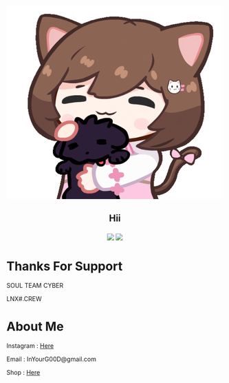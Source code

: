 

<h4 align="center"> <img src="https://github.com/InYourG00D1/InYourG00D1/blob/main/gs.gif" width="600" height="450"> </h4>
<h2 align="center"> Hii </h2>

<h3 align="center"> <a href="https://github.com/InYourG00D1"></a>
         <img src="https://img.shields.io/github/followers/InYourG00D1?label=InYourG00D1&style=social"> <a href="https://github.com/InYourG00D1"></a>
          <img src="https://img.shields.io/github/stars/InYourG00D1?style=social"></h3>

# Thanks For Support
<p>SOUL TEAM CYBER</p>
<p>LNX#.CREW</p>

# About Me
<p>Instagram : <td><a target="_blank" href="https://www.instagram.com/rgilll_a">Here</a></td></p>
<p>Email : InYourG00D@gmail.com</p>
<p>Shop : <td><a target="_blank" href="https://mycollection.shop/rp2811rl">Here</a></td></p>

